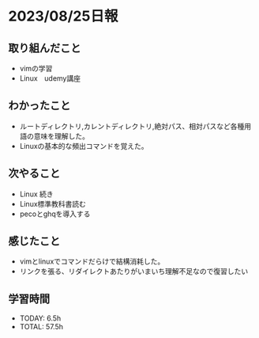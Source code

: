 # 2023/08/25日報


## 取り組んだこと
- vimの学習
- Linux　udemy講座

 
## わかったこと
- ルートディレクトリ,カレントディレクトリ,絶対パス、相対パスなど各種用語の意味を理解した。
- Linuxの基本的な頻出コマンドを覚えた。
  
## 次やること
- Linux 続き
- Linux標準教科書読む
- pecoとghqを導入する

## 感じたこと
- vimとlinuxでコマンドだらけで結構消耗した。
- リンクを張る、リダイレクトあたりがいまいち理解不足なので復習したい


## 学習時間
- TODAY: 6.5h
- TOTAL: 57.5h
